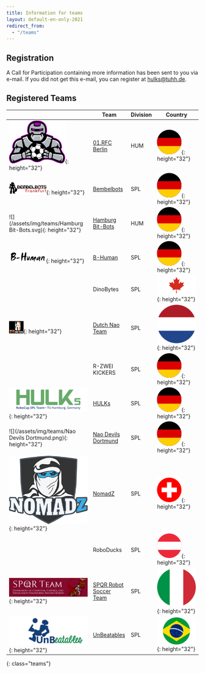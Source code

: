 ```yaml
---
title: Information for teams
layout: default-en-only-2021
redirect_from:
  - "/teams"
---
```


## Registration

A Call for Participation containing more information has been sent to you via e-mail.
If you did not get this e-mail, you can register at [hulks@tuhh.de](mailto:hulks@tuhh.de).

## Registered Teams

|                                                                 | Team                                                          | Division | Country                                  |
|-----------------------------------------------------------------|---------------------------------------------------------------|----------|------------------------------------------|
| ![](/assets/img/teams/01rfc_berlin.png){: height="32"}          | [01.RFC Berlin](https://01.rfc-berlin.de/)                    | HUM      | ![DE](/assets/img/flags/de.svg){: height="32"} |
| ![](/assets/img/teams/Bembelbots.png){: height="32"}            | [Bembelbots](https://www.jrl.cs.uni-frankfurt.de/web/robocup) | SPL      | ![DE](/assets/img/flags/de.svg){: height="32"} |
| ![](/assets/img/teams/Hamburg Bit-Bots.svg){: height="32"}      | [Hamburg Bit-Bots](http://bit-bots.de)                        | HUM      | ![DE](/assets/img/flags/de.svg){: height="32"} |
| ![](/assets/img/teams/B-Human.png){: height="32"}               | [B-Human](https://www.b-human.de)                             | SPL      | ![DE](/assets/img/flags/de.svg){: height="32"} |
|                                                                 | DinoBytes                                                     | SPL      | ![CA](/assets/img/flags/ca.svg){: height="32"} |
| ![](/assets/img/teams/DNT_logo.png){: height="32"}              | [Dutch Nao Team](http://www.dutchnaoteam.nl)                  | SPL      | ![NL](/assets/img/flags/nl.svg){: height="32"} |
|                                                                 | R-ZWEI KICKERS                                                | SPL      | ![DE](/assets/img/flags/de.svg){: height="32"} |
| ![](/assets/img/teams/HULKs.svg){: height="32"}                 | [HULKs](https://hulks.de)                                     | SPL      | ![DE](/assets/img/flags/de.svg){: height="32"} |
| ![](/assets/img/teams/Nao Devils Dortmund.png){: height="32"}   | [Nao Devils Dortmund](https://naodevils.de/)                  | SPL      | ![DE](/assets/img/flags/de.svg){: height="32"} |
| ![](/assets/img/teams/nomadz.png){: height="32"}                | [NomadZ](https://robocup.ethz.ch/)                            | SPL      | ![CH](/assets/img/flags/ch.svg){: height="32"} |
|                                                                 | RoboDucks                                                     | SPL      | ![AUT](/assets/img/flags/aut.svg){: height="32"} |
| ![](/assets/img/teams/spqr.jpg){: height="32"}                  | [SPQR Robot Soccer Team](http://spqr.diag.uniroma1.it/)       | SPL      | ![IT](/assets/img/flags/it.svg){: height="32"} |
| ![](/assets/img/teams/UnBeatables.bmp){: height="32"}           | [UnBeatables](https://www.facebook.com/unbeatablesbr)         | SPL      | ![BR](/assets/img/flags/br.svg){: height="32"} |
{: class="teams"}
